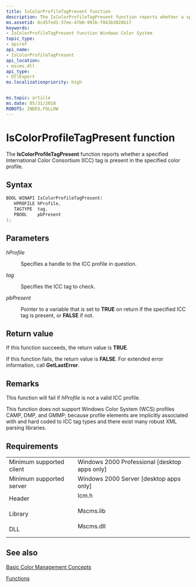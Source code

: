 ```yaml
---
title: IsColorProfileTagPresent function
description: The IsColorProfileTagPresent function reports whether a specified International Color Consortium (ICC) tag is present in the specified color profile.
ms.assetid: 6cd5fed1-37ee-47b0-991b-f843b3028b17
keywords:
- IsColorProfileTagPresent function Windows Color System
topic_type:
- apiref
api_name:
- IsColorProfileTagPresent
api_location:
- mscms.dll
api_type:
- DllExport
ms.localizationpriority: high


ms.topic: article
ms.date: 05/31/2018
ROBOTS: INDEX,FOLLOW
---
```


# IsColorProfileTagPresent function

The **IsColorProfileTagPresent** function reports whether a specified International Color Consortium (ICC) tag is present in the specified color profile.

## Syntax


```C++
BOOL WINAPI IsColorProfileTagPresent(
   HPROFILE hProfile,
   TAGTYPE  tag,
   PBOOL    pbPresent
);
```



## Parameters

<dl> <dt>

*hProfile* 
</dt> <dd>

Specifies a handle to the ICC profile in question.

</dd> <dt>

*tag* 
</dt> <dd>

Specifies the ICC tag to check.

</dd> <dt>

*pbPresent* 
</dt> <dd>

Pointer to a variable that is set to **TRUE** on return if the specified ICC tag is present, or **FALSE** if not.

</dd> </dl>

## Return value

If this function succeeds, the return value is **TRUE**.

If this function fails, the return value is **FALSE**. For extended error information, call **GetLastError**.

## Remarks

This function will fail if *hProfile* is not a valid ICC profile.

This function does not support Windows Color System (WCS) profiles CAMP, DMP, and GMMP; because profile elements are implicitly associated with and hard coded to ICC tag types and there exist many robust XML parsing libraries.

## Requirements



|                                     |                                                                                      |
|-------------------------------------|--------------------------------------------------------------------------------------|
| Minimum supported client<br/> | Windows 2000 Professional \[desktop apps only\]<br/>                           |
| Minimum supported server<br/> | Windows 2000 Server \[desktop apps only\]<br/>                                 |
| Header<br/>                   | <dl> <dt>Icm.h</dt> </dl>     |
| Library<br/>                  | <dl> <dt>Mscms.lib</dt> </dl> |
| DLL<br/>                      | <dl> <dt>Mscms.dll</dt> </dl> |



## See also

<dl> <dt>

[Basic Color Management Concepts](basic-color-management-concepts.md)
</dt> <dt>

[Functions](functions.md)
</dt> </dl>

 

 






